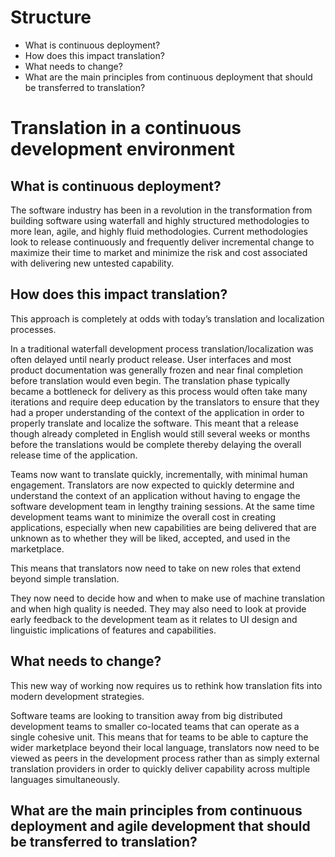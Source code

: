 # Structure
* What is continuous deployment?
* How does this impact translation? 
* What needs to change?
* What are the main principles from continuous deployment that should be transferred to translation?


# Translation in a continuous development environment

## What is continuous deployment?

The software industry has been in a revolution in the transformation from building software using waterfall and highly structured methodologies to more lean, agile, and highly fluid methodologies. Current methodologies look to release continuously and frequently deliver incremental change to maximize their time to market and minimize the risk and cost associated with delivering new untested capability. 

## How does this impact translation?

This approach is completely at odds with today’s translation and localization processes.

In a traditional waterfall development process translation/localization was often delayed until nearly product release. User interfaces and most product documentation was generally frozen and near final completion before translation would even begin. The translation phase typically became a bottleneck for delivery as this process would often take many iterations and require deep education by the translators to ensure that they had a proper understanding of the context of the application in order to properly translate and localize the software. This meant that a release though already completed in English would still several weeks or months before the translations would be complete thereby delaying the overall release time of the application. 
 
Teams now want to translate quickly, incrementally, with minimal human engagement. 
Translators are now expected to quickly determine and understand the context of an application without having to engage the software development team in lengthy training sessions. At the same time development teams want to minimize the overall cost in creating applications, especially when new capabilities are being delivered that are unknown as to whether they will be liked, accepted, and used in the marketplace. 

This means that translators now need to take on new roles that extend beyond simple translation.

They now need to decide how and when to make use of machine translation and when high quality is needed. They may also need to look at provide early feedback to the development team as it relates to UI design and linguistic implications of features and capabilities.


## What needs to change?

This new way of working now requires us to rethink how translation fits into modern development strategies. 

Software teams are looking to transition away from big distributed development teams to smaller co-located teams that can operate as a single cohesive unit. This means that for teams to be able to capture the wider marketplace beyond their local language, translators now need to be viewed as peers in the development process rather than as simply external translation providers in order to quickly deliver capability across multiple languages simultaneously. 


## What are the main principles from continuous deployment and agile development that should be transferred to translation?

 
